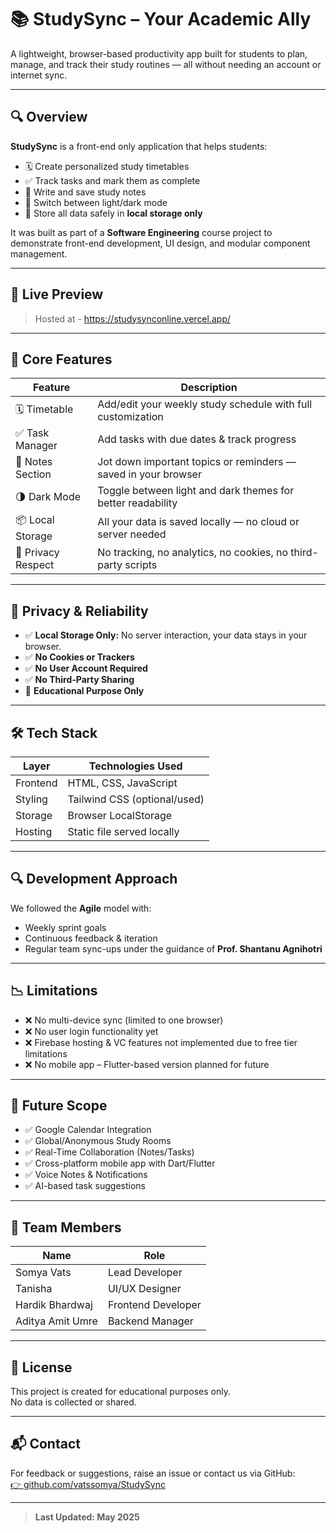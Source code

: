 # 📚 StudySync – Your Academic Ally

A lightweight, browser-based productivity app built for students to plan, manage, and track their study routines — all without needing an account or internet sync.

---

## 🔍 Overview

**StudySync** is a front-end only application that helps students:
- 🗓️ Create personalized study timetables
- ✅ Track tasks and mark them as complete
- 📝 Write and save study notes
- 🌙 Switch between light/dark mode
- 🔐 Store all data safely in **local storage only**

It was built as part of a **Software Engineering** course project to demonstrate front-end development, UI design, and modular component management.

---

## 🚀 Live Preview
> Hosted at - https://studysynconline.vercel.app/

---

## 🧠 Core Features

| Feature             | Description                                                                 |
|---------------------|-----------------------------------------------------------------------------|
| 🗓️ Timetable        | Add/edit your weekly study schedule with full customization                 |
| ✅ Task Manager      | Add tasks with due dates & track progress                                   |
| 📝 Notes Section     | Jot down important topics or reminders — saved in your browser              |
| 🌗 Dark Mode         | Toggle between light and dark themes for better readability                 |
| 📦 Local Storage     | All your data is saved locally — no cloud or server needed                  |
| 🔐 Privacy Respect   | No tracking, no analytics, no cookies, no third-party scripts               |

---

## 🔐 Privacy & Reliability

- ✅ **Local Storage Only:** No server interaction, your data stays in your browser.
- ✅ **No Cookies or Trackers**
- ✅ **No User Account Required**
- ✅ **No Third-Party Sharing**
- 🔐 **Educational Purpose Only**

---

## 🛠️ Tech Stack

| Layer      | Technologies Used             |
|------------|-------------------------------|
| Frontend   | HTML, CSS, JavaScript         |
| Styling    | Tailwind CSS (optional/used)  |
| Storage    | Browser LocalStorage          |
| Hosting    | Static file served locally    |

---

## 🔍 Development Approach

We followed the **Agile** model with:
- Weekly sprint goals
- Continuous feedback & iteration
- Regular team sync-ups under the guidance of **Prof. Shantanu Agnihotri**

---

## 📉 Limitations

- ❌ No multi-device sync (limited to one browser)
- ❌ No user login functionality yet
- ❌ Firebase hosting & VC features not implemented due to free tier limitations
- ❌ No mobile app – Flutter-based version planned for future

---

## 🔮 Future Scope

- ✅ Google Calendar Integration  
- ✅ Global/Anonymous Study Rooms  
- ✅ Real-Time Collaboration (Notes/Tasks)  
- ✅ Cross-platform mobile app with Dart/Flutter  
- ✅ Voice Notes & Notifications  
- ✅ AI-based task suggestions

---

## 👥 Team Members

| Name               | Role                   |
|--------------------|------------------------|
| Somya Vats         | Lead Developer         |
| Tanisha            | UI/UX Designer         |
| Hardik Bhardwaj    | Frontend Developer     |
| Aditya Amit Umre   | Backend Manager        |

---

## 📄 License

This project is created for educational purposes only.  
No data is collected or shared.

---

## 📬 Contact

For feedback or suggestions, raise an issue or contact us via GitHub:  
[👉 github.com/vatssomya/StudySync](https://github.com/vatssomya/StudySync)

---

> **Last Updated: May 2025**
